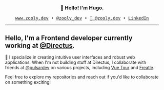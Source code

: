 
<h3 align="center">👋 Hello! I'm Hugo.</h3>
<p align="center">
  <samp>
    <a href="https://zooly.dev">www.zooly.dev</a> •
    <a href="https://x.com/zooly_dev">@zooly_dev</a> •
    <a href="https://bsky.app/profile/zooly.dev">🦋 @zooly.dev</a> •
    <a href="https://www.linkedin.com/in/hugotorzuoli/">LinkedIn</a>
  </samp>
</p>

---

## Hello, I'm a Frontend developer currently working at [@Directus](https://directus.io/).

💫 I specialize in creating intuitive user interfaces and robust web applications. When I'm not building stuff at Directus, I collaborate with friends at [@pulsardev](https://github.com/pulsardev) on various projects, including [Vue Tour](https://github.com/pulsardev/vue-tour) and [Freatle](https://freatle.com/en).

Feel free to explore my repositories and reach out if you'd like to collaborate on something exciting!
